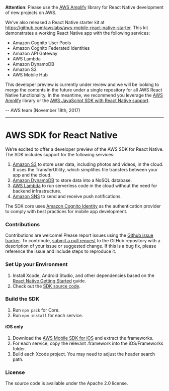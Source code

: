 **Attention**: Please use the [AWS Amplify](https://github.com/aws/aws-amplify) library for React Native development of new projects on AWS.

We've also released a React Native starter kit at https://github.com/awslabs/aws-mobile-react-native-starter. This kit demonstrates a working React Native app with the following services:

* Amazon Cognito User Pools
* Amazon Cognito Federated Identities
* Amazon API Gateway
* AWS Lambda
* Amazon DynamoDB
* Amazon S3
* AWS Mobile Hub

This developer preview is currently under review and we will be looking to merge the contents in the future under a single repository for all AWS React Native functionality. In the meantime, we recommend you leverage the [AWS Amplify](https://github.com/aws/aws-amplify) library or the [AWS JavaScript SDK with React Native support](https://github.com/aws/aws-sdk-js).

-- AWS team (November 18th, 2017)



---

# AWS SDK for React Native

We’re excited to offer a developer preview of the AWS SDK for React Native. The SDK includes support for the following services:

1. [Amazon S3](https://aws.amazon.com/s3/) to store user data, including photos and videos, in the cloud. It uses the TransferUtility, which simplifies file transfers between your app and the cloud.
2. [Amazon DynamoDB](https://aws.amazon.com/dynamodb/) to store data into a NoSQL database.
3. [AWS Lambda](https://aws.amazon.com/lambda/) to run serverless code in the cloud without the need for backend infrastructure.
4. [Amazon SNS](https://aws.amazon.com/sns/) to send and receive push notifications.

The SDK core uses [Amazon Cognito Identity](https://aws.amazon.com/cognito/) as the authentication provider to comply with best practices for mobile app development.

### Contributions
Contributions are welcome! Please report issues using the [Github issue tracker](https://github.com/awslabs/aws-sdk-react-native/issues). To contribute, [submit a pull request](https://github.com/awslabs/aws-sdk-react-native/pulls) to the GitHub repository with a description of your issue or suggested change. If this is a bug fix, please reference the issue and include steps to reproduce it.

### Set Up your Environment

1. Install Xcode, Android Studio, and other dependencies based on the [React Native Getting Started](https://facebook.github.io/react-native/docs/getting-started.html#content) guide.
2. Check out the [SDK source code](https://github.com/awslabs/aws-sdk-react-native).

### Build the SDK
1. Run ```npm pack``` for Core.
2. Run ```npm install``` for each service.

#### iOS only

1. Download the [AWS Mobile SDK for iOS](https://aws.amazon.com/mobile/sdk/) and extract the frameworks.
2. For each service, copy the relevant .framework into the iOS/Frameworks folder.
3. Build each Xcode project. You may need to adjust the header search path.

### License

The source code is available under the Apache 2.0 license.
